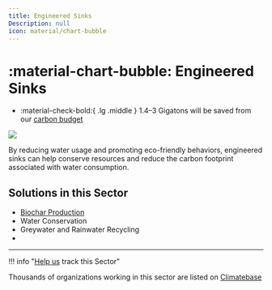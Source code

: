 ```yaml
---
title: Engineered Sinks
Description: null
icon: material/chart-bubble
---
```

# :material-chart-bubble: Engineered Sinks

<div class="grid cards" markdown>

* :material-check-bold:{ .lg .middle } 1.4–3 Gigatons will be saved from our [carbon budget](../glossary/#carbon-budget)

</div>

![](/img/biochar-production.jpg)

By reducing water usage and promoting eco-friendly behaviors, engineered sinks can help conserve resources and reduce the carbon footprint associated with water consumption.

## Solutions in this Sector

* [Biochar Production](../solution-biochar-production)
* Water Conservation
* Greywater and Rainwater Recycling
*

- - -

!!! info "[Help us](../../contribute) track this Sector"

Thousands of organizations working in this sector are listed on [Climatebase](https://climatebase.org/organizations)
